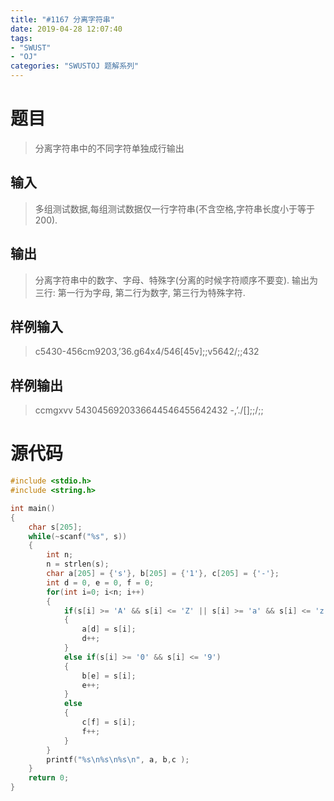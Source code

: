 ```yaml
---
title: "#1167 分离字符串"
date: 2019-04-28 12:07:40
tags:
- "SWUST"
- "OJ"
categories: "SWUSTOJ 题解系列"
---
```


# 题目

> 分离字符串中的不同字符单独成行输出

<!-- more -->

## 输入

> 多组测试数据,每组测试数据仅一行字符串(不含空格,字符串长度小于等于200).

## 输出

> 分离字符串中的数字、字母、特殊字(分离的时候字符顺序不要变).
输出为三行:
第一行为字母,
第二行为数字,
第三行为特殊字符.

## 样例输入

> c5430-456cm9203,’36.g64x4/546[45v];;v5642/;;432

## 样例输出

> ccmgxvv
5430456920336644546455642432
-,’./[];;/;;

# 源代码

```cpp
#include <stdio.h>
#include <string.h>

int main()
{
	char s[205];
	while(~scanf("%s", s))
	{
		int n;
		n = strlen(s);
		char a[205] = {'s'}, b[205] = {'1'}, c[205] = {'-'};
		int d = 0, e = 0, f = 0;
		for(int i=0; i<n; i++)
		{
			if(s[i] >= 'A' && s[i] <= 'Z' || s[i] >= 'a' && s[i] <= 'z')
			{
				a[d] = s[i];
				d++;
			}
			else if(s[i] >= '0' && s[i] <= '9')
			{
				b[e] = s[i];
				e++;
			}
			else
			{
				c[f] = s[i];
				f++;
			}
		}
		printf("%s\n%s\n%s\n", a, b,c );
	}
	return 0;
}
```
